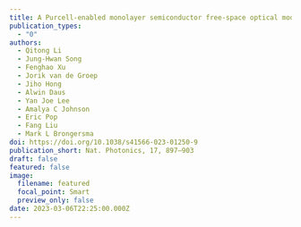 ```yaml
---
title: A Purcell-enabled monolayer semiconductor free-space optical modulator
publication_types:
  - "0"
authors:
  - Qitong Li
  - Jung-Hwan Song
  - Fenghao Xu
  - Jorik van de Groep
  - Jiho Hong
  - Alwin Daus
  - Yan Joe Lee
  - Amalya C Johnson
  - Eric Pop
  - Fang Liu
  - Mark L Brongersma
doi: https://doi.org/10.1038/s41566-023-01250-9
publication_short: Nat. Photonics, 17, 897–903
draft: false
featured: false
image:
  filename: featured
  focal_point: Smart
  preview_only: false
date: 2023-03-06T22:25:00.000Z
---
```

